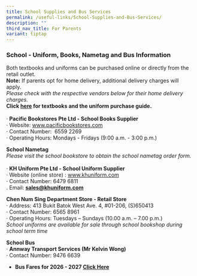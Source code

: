 ```yaml
---
title: School Supplies and Bus Services
permalink: /useful-links/School-Supplies-and-Bus-Services/
description: ""
third_nav_title: For Parents
variant: tiptap
---
```

<h3>School - Uniform, Books, Nametag and Bus Information</h3>
<p>Both textbooks and uniforms can be purchased online or directly from the
retail outlet.
<br><strong>Note:</strong> If parents opt for home delivery, additional delivery
charges will apply.
<br><em>Please check with the respective vendors below for their home delivery charges.</em>
<br><strong>Click <a href="/files/textbooks%20and%20uniform%20purchase%20guide%20in%20saps%20website%202023.pdf" rel="noopener noreferrer nofollow" target="_blank">here</a> for textbooks and the uniform purchase guide. </strong>
<br>
<br>· <strong>Pacific Bookstores Pte Ltd - School Books Supplier</strong>
<br>· Website:&nbsp;<a href="http://www.pacificbookstores.com/" rel="noopener noreferrer nofollow" target="_blank">www.pacificbookstores.com</a>
<br>· Contact Number: &nbsp;6559 2269
<br>· Operating Hours: Mondays - Fridays&nbsp;(9:00 a.m. - 3:00 p.m.)
<br>
</p>
<p><strong>School Nametag</strong>
<br><em>Please visit the school bookstore to obtain the school nametag order form. </em>
<br>
<br>· <strong>KH Uniform Pte Ltd - School Uniform Supplier</strong>
<br>· Website (online store) :&nbsp;<a href="https://khuniform.com/" rel="noopener noreferrer nofollow" target="_blank">www.khuniform.com</a>
<br>· Contact Number: 6479 6811
<br>. Email: <strong><a href="mailto:sales@khuniform.com" rel="noopener noreferrer nofollow" target="_blank">sales@khuniform.com</a></strong>
<br>
</p>
<p><strong>Chen Num Sing Department Store - Retail Store</strong>
<br>· Address: 413 Bukit Batok West Ave. 4, #01-206, (S)650413
<br>· Contact Number: 6565 8961
<br>· Operating Hours: Tuesdays – Sundays (10.00 a.m. – 7.00 p.m.)
<br><em>School uniforms are available for sale through school bookshop during school term time </em>
<br>
</p>
<p><strong>School Bus</strong>
<br>· <strong>Annway Transport Services (Mr Kelvin Wong)</strong>
<br>· Contact Number: 9476 6639</p>
<ul>
<li>
<p><strong>Bus Fares for 2026 - 2027 <a href="/files/Bus_Fares_for_2026_2027.pdf" rel="noopener noreferrer nofollow" target="_blank">Click Here</a></strong>
</p>
</li>
</ul>
<p></p>